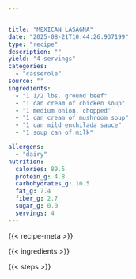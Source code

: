 ```yaml
---


title: "MEXICAN LASAGNA"
date: "2025-08-21T10:44:26.937199"
type: "recipe"
description: ""
yield: "4 servings"
categories:
  - "casserole"
source: ""
ingredients:
  - "1 1/2 lbs. ground beef"
  - "1 can cream of chicken soup"
  - "1 medium onion, chopped"
  - "1 can cream of mushroom soup"
  - "1 can mild enchilada sauce"
  - "1 soup can of milk"

allergens:
  - "dairy"
nutrition:
  calories: 89.5
  protein_g: 4.8
  carbohydrates_g: 10.5
  fat_g: 7.4
  fiber_g: 2.7
  sugar_g: 0.0
  servings: 4
---
```


{{< recipe-meta >}}

{{< ingredients >}}

{{< steps >}}
